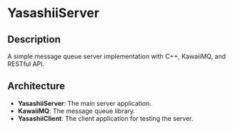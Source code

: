# YasashiiServer

## Description

A simple message queue server implementation with C++, KawaiiMQ, and RESTful API.

## Architecture

- **YasashiiServer**: The main server application.
- **KawaiiMQ**: The message queue library.
- **YasashiiClient**: The client application for testing the server.

